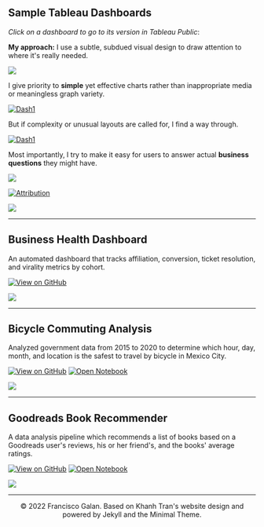 ## Sample Tableau Dashboards

*Click on a dashboard to go to its version in Tableau Public*:

**My approach:** I use a subtle, subdued visual design to draw attention to where it's really needed.

[![](https://raw.githubusercontent.com/FranciscoGalan/FranciscoGalan.github.io/main/images/Sample%20dashboards/Region_Overview.JPG)](https://public.tableau.com/views/DashboardSuperTablebyRegionandCountry/RegionOverview?:language=en-US&:sid=&:display_count=n&:origin=viz_share_link)



I give priority to **simple** yet effective charts rather than inappropriate media or meaningless graph variety.

[![Dash1](https://raw.githubusercontent.com/FranciscoGalan/FranciscoGalan.github.io/main/images/Sample%20dashboards/G_Ads.JPG)](https://public.tableau.com/views/GoogleAdsDashboardwthinlinegraphs/Overview?:language=en-US&:sid=&:display_count=n&:origin=viz_share_link)



But if complexity or unusual layouts are called for, I find a way through.

[![Dash1](https://raw.githubusercontent.com/FranciscoGalan/FranciscoGalan.github.io/main/images/Sample%20dashboards/SEO_Perf.png)](https://public.tableau.com/views/SEOPerformanceDashboard_17141566194850/Main?:language=en-US&:sid=&:display_count=n&:origin=viz_share_link)



Most importantly, I try to make it easy for users to answer actual **business questions** they might have.

[![](https://raw.githubusercontent.com/FranciscoGalan/FranciscoGalan.github.io/main/images/Sample%20dashboards/Data_availability.png)](https://public.tableau.com/views/DataAvailabilitydashboard/Dataavailability?:language=en-US&:sid=&:display_count=n&:origin=viz_share_link)



[![Attribution](https://raw.githubusercontent.com/FranciscoGalan/FranciscoGalan.github.io/main/images/Sample%20dashboards/Dash3.PNG)](https://public.tableau.com/views/Keywordsdashboard/Adthena?:language=en-US&:sid=&:display_count=n&:origin=viz_share_link)



[![](https://raw.githubusercontent.com/FranciscoGalan/FranciscoGalan.github.io/main/images/Sample%20dashboards/AVC.JPG)](https://public.tableau.com/views/AmazonVendorCentraldashboardswithlandingpage/LandingPage?:language=en-US&:sid=&:display_count=n&:origin=viz_share_link)









------

## Business Health Dashboard

An automated dashboard that tracks affiliation, conversion, ticket resolution, and virality metrics by cohort.

[![View on GitHub](https://img.shields.io/badge/GitHub-View_on_GitHub-blue?logo=GitHub)](https://github.com/FranciscoGalan/Business_Health_Dashboard)

![](https://raw.githubusercontent.com/FranciscoGalan/Business_Health_Dashboard/main/Media/Business%20Health%20Dashboard.png)



---


## Bicycle Commuting Analysis

Analyzed government data from 2015 to 2020 to determine which hour, day, month, and location is the safest to travel by bicycle in Mexico City.

[![View on GitHub](https://img.shields.io/badge/GitHub-View_on_GitHub-blue?logo=GitHub)](https://github.com/FranciscoGalan/Bicycle_Commuting_Mexico_City) [![Open Notebook](https://img.shields.io/badge/Jupyter-Open_Notebook-blue?logo=Jupyter)](https://nbviewer.org/github/FranciscoGalan/Bicycle_Commuting_Mexico_City/blob/main/main.ipynb)

![](https://raw.githubusercontent.com/FranciscoGalan/Bicycle_Commuting_Mexico_City/main/Media/Mapa_incidentes_viales.jpg)



---


## Goodreads Book Recommender

A data analysis pipeline which recommends a list of books based on a Goodreads user's reviews, his or her friend's, and the books' average  ratings.

[![View on GitHub](https://img.shields.io/badge/GitHub-View_on_GitHub-blue?logo=GitHub)](https://github.com/FranciscoGalan/Goodreads_Book_Recommender) [![Open Notebook](https://img.shields.io/badge/Jupyter-Open_Notebook-blue?logo=Jupyter)](https://nbviewer.org/github/FranciscoGalan/Goodreads_Book_Recommender/blob/main/main.ipynb)

![](https://raw.githubusercontent.com/FranciscoGalan/Goodreads_Book_Recommender/main/Media/recommended_books_francisco_galan.PNG)

---
<center>© 2022 Francisco Galan. Based on Khanh Tran's website design and powered by Jekyll and the Minimal Theme.</center>

